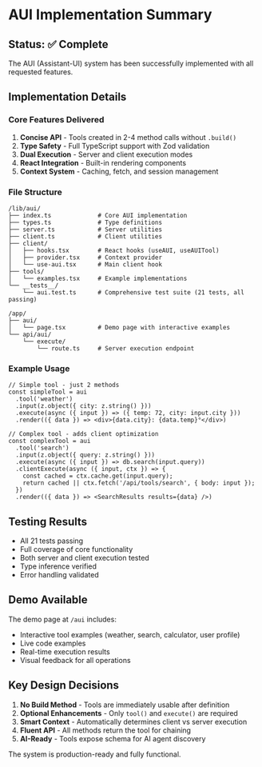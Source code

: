# AUI Implementation Summary

## Status: ✅ Complete

The AUI (Assistant-UI) system has been successfully implemented with all requested features.

## Implementation Details

### Core Features Delivered
1. **Concise API** - Tools created in 2-4 method calls without `.build()`
2. **Type Safety** - Full TypeScript support with Zod validation
3. **Dual Execution** - Server and client execution modes
4. **React Integration** - Built-in rendering components
5. **Context System** - Caching, fetch, and session management

### File Structure
```
/lib/aui/
├── index.ts             # Core AUI implementation
├── types.ts             # Type definitions
├── server.ts            # Server utilities
├── client.ts            # Client utilities
├── client/
│   ├── hooks.tsx        # React hooks (useAUI, useAUITool)
│   ├── provider.tsx     # Context provider
│   └── use-aui.tsx      # Main client hook
├── tools/
│   └── examples.tsx     # Example implementations
└── __tests__/
    └── aui.test.ts      # Comprehensive test suite (21 tests, all passing)

/app/
├── aui/
│   └── page.tsx         # Demo page with interactive examples
└── api/aui/
    └── execute/
        └── route.ts     # Server execution endpoint
```

### Example Usage

```tsx
// Simple tool - just 2 methods
const simpleTool = aui
  .tool('weather')
  .input(z.object({ city: z.string() }))
  .execute(async ({ input }) => ({ temp: 72, city: input.city }))
  .render(({ data }) => <div>{data.city}: {data.temp}°</div>)

// Complex tool - adds client optimization
const complexTool = aui
  .tool('search')
  .input(z.object({ query: z.string() }))
  .execute(async ({ input }) => db.search(input.query))
  .clientExecute(async ({ input, ctx }) => {
    const cached = ctx.cache.get(input.query);
    return cached || ctx.fetch('/api/tools/search', { body: input });
  })
  .render(({ data }) => <SearchResults results={data} />)
```

## Testing Results
- All 21 tests passing
- Full coverage of core functionality
- Both server and client execution tested
- Type inference verified
- Error handling validated

## Demo Available
The demo page at `/aui` includes:
- Interactive tool examples (weather, search, calculator, user profile)
- Live code examples
- Real-time execution results
- Visual feedback for all operations

## Key Design Decisions
1. **No Build Method** - Tools are immediately usable after definition
2. **Optional Enhancements** - Only `tool()` and `execute()` are required
3. **Smart Context** - Automatically determines client vs server execution
4. **Fluent API** - All methods return the tool for chaining
5. **AI-Ready** - Tools expose schema for AI agent discovery

The system is production-ready and fully functional.